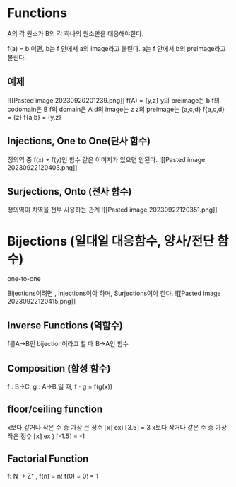 # Functions

A의 각 원소가 B의 각 하나의 원소만을 대응해야한다.

f(a) = b 이면,
b는 f 안에서 a의 image라고 불린다.
a는 f 안에서 b의 preimage라고 불린다.

## 예제

![[Pasted image 20230920201239.png]]
f(A) = {y,z}
y의 preimage는 b
f의 codomain은 B
f의 domain은 A
d의 image는 z
z의 preimage는 {a,c,d}
f{a,c,d} = {z}
f{a,b} = {y,z}

## Injections, One to One(단사 함수)
정의역 중 f(x) ≠ f(y)인 함수
같은 이미지가 있으면 안된다.
![[Pasted image 20230922120403.png]]
## Surjections, Onto (전사 함수)
정의역이 치역을 전부 사용하는 관계
![[Pasted image 20230922120351.png]]
# Bijections (일대일 대응함수, 양사/전단 함수)
one-to-one 

Bijections이려면 , Injections여야 하며, Surjections여야 한다.
![[Pasted image 20230922120415.png]]
## Inverse Functions (역함수)
f를A->B인 bijection이라고 할 때 B->A인 함수

## Composition (합성 함수)
f : B->C, g : A->B 일 때, fㆍg = f(g(x))

## floor/ceiling function
x보다 같거나 작은 수 중 가장 큰 정수
⌊x⌋ ex) ⌊3.5⌋ = 3
x보다 작거나 같은 수 중 가장 작은 정수
⌈x⌉ ex ) ⌈-1.5⌉ = -1

## Factorial Function
f: N -> Z⁺ , f(n) = n!
f(0) = 0! = 1
